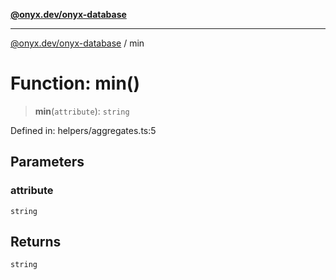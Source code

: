 [**@onyx.dev/onyx-database**](../README.md)

***

[@onyx.dev/onyx-database](../globals.md) / min

# Function: min()

> **min**(`attribute`): `string`

Defined in: helpers/aggregates.ts:5

## Parameters

### attribute

`string`

## Returns

`string`
